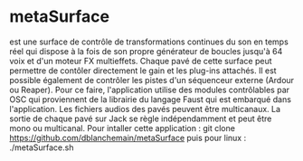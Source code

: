 # metaSurface 
est une surface de contrôle de transformations continues du son en temps réel qui dispose à la fois de son propre générateur de boucles jusqu'à 64 voix et d'un moteur FX multieffets.
Chaque pavé de cette surface peut permettre de contôler directement le gain et les plug-ins attachés. Il est possible également de contrôler les pistes d'un séquenceur externe (Ardour ou Reaper). Pour ce faire, l'application utilise des modules contrôlables par OSC qui proviennent de la librairie du langage Faust qui est embarqué dans l'application.
Les fichiers audios des pavés peuvent être multicanaux. La sortie de chaque pavé sur Jack se règle indépendamment et peut être mono ou multicanal.
Pour intaller cette application :
git clone https://github.com/dblanchemain/metaSurface
puis pour linux :
./metaSurface.sh
